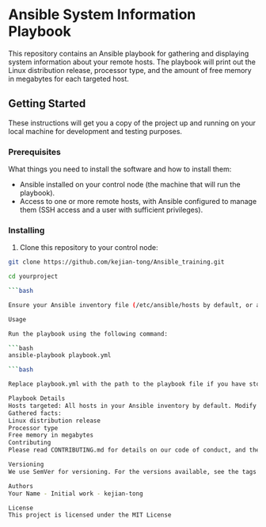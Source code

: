 # Ansible System Information Playbook

This repository contains an Ansible playbook for gathering and displaying system information about your remote hosts. The playbook will print out the Linux distribution release, processor type, and the amount of free memory in megabytes for each targeted host.

## Getting Started

These instructions will get you a copy of the project up and running on your local machine for development and testing purposes.

### Prerequisites

What things you need to install the software and how to install them:

- Ansible installed on your control node (the machine that will run the playbook).
- Access to one or more remote hosts, with Ansible configured to manage them (SSH access and a user with sufficient privileges).

### Installing

1. Clone this repository to your control node:

```bash
git clone https://github.com/kejian-tong/Ansible_training.git

cd yourproject

```bash

Ensure your Ansible inventory file (/etc/ansible/hosts by default, or another file specified by -i when running ansible-playbook) is up to date with the hosts you intend to target.

Usage

Run the playbook using the following command:

```bash
ansible-playbook playbook.yml

```bash

Replace playbook.yml with the path to the playbook file if you have stored it in a different location or named it differently.

Playbook Details
Hosts targeted: All hosts in your Ansible inventory by default. Modify the hosts parameter in the playbook to target a specific group or host.
Gathered facts:
Linux distribution release
Processor type
Free memory in megabytes
Contributing
Please read CONTRIBUTING.md for details on our code of conduct, and the process for submitting pull requests to us.

Versioning
We use SemVer for versioning. For the versions available, see the tags on this repository.

Authors
Your Name - Initial work - kejian-tong

License
This project is licensed under the MIT License
